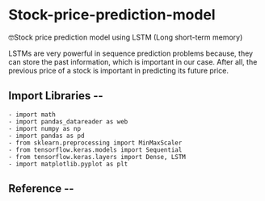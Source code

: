 # Stock-price-prediction-model
🤓Stock price prediction model using LSTM (Long short-term memory)

LSTMs are very powerful in sequence prediction problems because, they can store the past information, which is important in our case. 
After all, the previous price of a stock is important in predicting its future price.

## Import Libraries --

    - import math
    - import pandas_datareader as web
    - import numpy as np
    - import pandas as pd
    - from sklearn.preprocessing import MinMaxScaler
    - from tensorflow.keras.models import Sequential
    - from tensorflow.keras.layers import Dense, LSTM
    - import matplotlib.pyplot as plt
    
    
    
  ## Reference -- 
  
